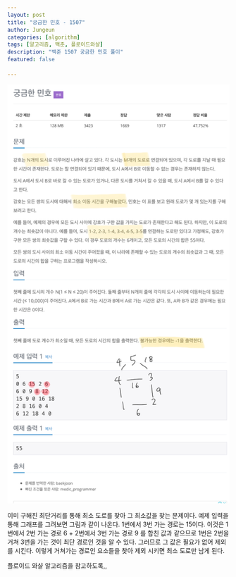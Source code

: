 ```yaml
---
layout: post
title: "궁금한 민호 - 1507"
author: Jungeun
categories: [algorithm]
tags: [알고리즘, 백준, 플로이드와샬]
description: "백준 1507 궁금한 민호 풀이"
featured: false

---
```


![1507](/assets/images/boj/1507_boj.png)

이미 구해진 최단거리를 통해 최소 도로를 찾아 그 최소값을 찾는 문제이다. 예제 입력을 통해 그래프를 그려보면 그림과 같이 나온다. 1번에서 3번 가는 경로는 15이다. 이것은 1번에서 2번 가는 경로 6 + 2번에서 3번 가는 경로 9 를 합친 값과 같으므로 1번은 2번을 거쳐 3번을 가는 것이 최단 경로인 것을 알 수 있다. 그러므로 그 값은 필요가 없어 제외를 시킨다. 이렇게 거쳐가는 경로인 요소들을 찾아 제외 시키면 최소 도로만 남게 된다. 

플로이드 와샬 알고리즘을 참고하도록,,

<script src="https://gist.github.com/JungeunKwon/fe8e18ee06a1bcb3c93515cb716b3587.js"></script>